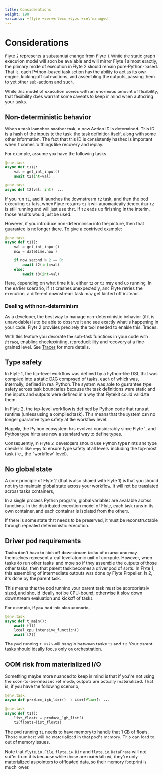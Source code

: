 ```yaml
---
title: Considerations
weight: 190
variants: +flyte +serverless +byoc +selfmanaged
---
```


# Considerations

Flyte 2 represents a substantial change from Flyte 1.
While the static graph execution model will soon be available and will mirror Flyte 1 almost exactly, the primary mode of execution in Flyte 2 should remain pure-Python-based.
That is, each Python-based task action has the ability to act as its own engine, kicking off sub-actions, and assembling the outputs, passing them to yet other sub-actions and such.

While this model of execution comes with an enormous amount of flexibility, that flexibility does warrant some caveats to keep in mind when authoring your tasks.

## Non-deterministic behavior

When a task launches another task, a new Action ID is determined.
This ID is a hash of the inputs to the task, the task definition itself, along with some other information.
The fact that this ID is consistently hashed is important when it comes to things like recovery and replay.

For example, assume you have the following tasks

```python
@env.task
async def t1():
    val = get_int_input()
    await t2(int=val)

@env.task
async def t2(val: int): ...
```

If you run `t1`, and it launches the downstream `t2` task, and then the pod executing `t1` fails, when Flyte restarts `t1` it will automatically detect that `t2` is still running and will just use that.
If `t2` ends up finishing in the interim, those results would just be used.

However, if you introduce non-determinism into the picture, then that guarantee is no longer there.
To give a contrived example:

```python
@env.task
async def t1():
    val = get_int_input()
    now = datetime.now()

    if now.second % 2 == 0:
        await t2(int=val)
    else:
        await t3(int=val)
```

Here, depending on what time it is, either `t2` or `t3` may end up running.
In the earlier scenario, if `t1` crashes unexpectedly, and Flyte retries the execution, a different downstream task may get kicked off instead.

### Dealing with non-determinism

As a developer, the best way to manage non-deterministic behavior (if it is unavoidable) is to be able to observe it and see exactly what is happening in your code. Flyte 2 provides precisely the tool needed to enable this: Traces.

With this feature you decorate the sub-task functions in your code with `@trace`, enabling checkpointing, reproducibility and recovery at a fine-grained level. See [Traces](./traces) for more details.

## Type safety

In Flyte 1, the top-level workflow was defined by a Python-like DSL that was compiled into a static DAG composed of tasks, each of which was, internally, defined in real Python.
The system was able to guarantee type safety across task boundaries because the task definitions were static and the inputs and outputs were defined in a way that Flytekit could validate them.

In Flyte 2, the top-level workflow is defined by Python code that runs at runtime (unless using a compiled task).
This means that the system can no longer guarantee type safety at the workflow level.

Happily, the Python ecosystem has evolved considerably since Flyte 1, and Python type hints are now a standard way to define types.

Consequently, in Flyte 2, developers should use Python type hints and type checkers like `mypy` to ensure type safety at all levels, including the top-most task (i.e., the "workflow" level).

## No global state

A core principle of Flyte 2 (that is also shared with Flyte 1) is that you should not try to maintain global state across your workflow.
It will not be translated across tasks containers,

In a single process Python program, global variables are available across functions.
In the distributed execution model of Flyte, each task runs in its own container, and each container is isolated from the others.

If there is some state that needs to be preserved, it must be reconstructable through repeated deterministic execution.

## Driver pod requirements

Tasks don't have to kick off downstream tasks of course and may themselves represent a leaf level atomic unit of compute.
However, when tasks do run other tasks, and more so if they assemble the outputs of those other tasks, then that parent task becomes a driver
pod of sorts.
In Flyte 1, this assembling of intermediate outputs was done by Flyte Propeller.
In 2, it's done by the parent task.

This means that the pod running your parent task must be appropriately sized, and should ideally not be CPU-bound, otherwise it slow down downstream evaluation and kickoff of tasks.

For example, if you had this also scenario,

```python
@env.task
async def t_main():
    await t1()
    local_cpu_intensive_function()
    await t2()
```
The pod running `t_main` will hang in between tasks `t1` and `t2`. Your parent tasks should ideally focus only on orchestration.

## OOM risk from materialized I/O

Something maybe more nuanced to keep in mind is that if you're not using the soon-to-be-released ref mode, outputs are actually
materialized. That is, if you have the following scenario,

```python
@env.task
async def produce_1gb_list() -> List[float]: ...

@env.task
async def t1():
    list_floats = produce_1gb_list()
    t2(floats=list_floats)
```

The pod running `t1` needs to have memory to handle that 1 GB of floats. Those numbers will be materialized in that pod's memory.
This can lead to out of memory issues.

Note that `flyte.io.File`, `flyte.io.Dir` and `flyte.io.DataFrame` will not suffer from this because while those are materialized, they're only materialized as pointers to offloaded data, so their memory footprint is much lower.
